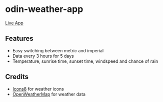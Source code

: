 # odin-weather-app
[Live App](https://odin-weather-app.pages.dev/)

## Features
- Easy switching between metric and imperial
- Data every 3 hours for 5 days
- Temperature, sunrise time, sunset time, windspeed and chance of rain

## Credits
- [Icons8](https://icons8.com/) for weather icons
- [OpenWeatherMap](https://openweathermap.org/) for weather data
